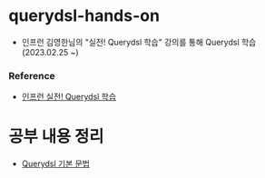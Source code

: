 # querydsl-hands-on

- 인프런 김영한님의 "실전! Querydsl 학습" 강의를 통해 Querydsl 학습 (2023.02.25 ~)

### Reference
- [인프런 실전! Querydsl 학습](https://www.inflearn.com/course/querydsl-%EC%8B%A4%EC%A0%84)

# 공부 내용 정리

- [Querydsl 기본 문법](docs/basic.md) 